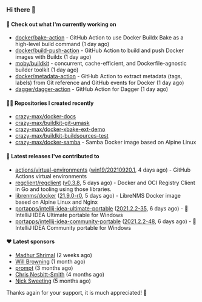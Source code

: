 ### Hi there 👋

#### 👷 Check out what I'm currently working on

- [docker/bake-action](https://github.com/docker/bake-action) - GitHub Action to use Docker Buildx Bake as a high-level build command (1 day ago)
- [docker/build-push-action](https://github.com/docker/build-push-action) - GitHub Action to build and push Docker images with Buildx (1 day ago)
- [moby/buildkit](https://github.com/moby/buildkit) - concurrent, cache-efficient, and Dockerfile-agnostic builder toolkit (1 day ago)
- [docker/metadata-action](https://github.com/docker/metadata-action) - GitHub Action to extract metadata (tags, labels) from Git reference and GitHub events for Docker (1 day ago)
- [dagger/dagger-action](https://github.com/dagger/dagger-action) - GitHub Action for Dagger (1 day ago)

#### 👨‍💻 Repositories I created recently

- [crazy-max/docker-docs](https://github.com/crazy-max/docker-docs)
- [crazy-max/buildkit-git-umask](https://github.com/crazy-max/buildkit-git-umask)
- [crazy-max/docker-xbake-ext-demo](https://github.com/crazy-max/docker-xbake-ext-demo)
- [crazy-max/buildkit-buildsources-test](https://github.com/crazy-max/buildkit-buildsources-test)
- [crazy-max/docker-samba](https://github.com/crazy-max/docker-samba) - Samba Docker image based on Alpine Linux

#### 🚀 Latest releases I've contributed to

- [actions/virtual-environments](https://github.com/actions/virtual-environments) ([win19/20210920.1](https://github.com/actions/virtual-environments/releases/tag/win19%2F20210920.1), 4 days ago) - GitHub Actions virtual environments
- [regclient/regclient](https://github.com/regclient/regclient) ([v0.3.8](https://github.com/regclient/regclient/releases/tag/v0.3.8), 5 days ago) - Docker and OCI Registry Client in Go and tooling using those libraries.
- [librenms/docker](https://github.com/librenms/docker) ([21.9.0-r0](https://github.com/librenms/docker/releases/tag/21.9.0-r0), 5 days ago) - LibreNMS Docker image based on Alpine Linux and Nginx
- [portapps/intellij-idea-ultimate-portable](https://github.com/portapps/intellij-idea-ultimate-portable) ([2021.2.2-35](https://github.com/portapps/intellij-idea-ultimate-portable/releases/tag/2021.2.2-35), 6 days ago) - 🚀 IntelliJ IDEA Ultimate portable for Windows 
- [portapps/intellij-idea-community-portable](https://github.com/portapps/intellij-idea-community-portable) ([2021.2.2-48](https://github.com/portapps/intellij-idea-community-portable/releases/tag/2021.2.2-48), 6 days ago) - 🚀 IntelliJ IDEA Community portable for Windows

#### ❤️ Latest sponsors
- [Madhur Shrimal](https://github.com/shrimalmadhur) (2 weeks ago)
- [Will Browning](https://github.com/willbrowningme) (1 month ago)
- [prompt](https://github.com/pr-mpt) (3 months ago)
- [Chris Nesbitt-Smith](https://github.com/chrisns) (4 months ago)
- [Nick Sweeting](https://github.com/pirate) (5 months ago)

Thanks again for your support, it is much appreciated! 🙏
